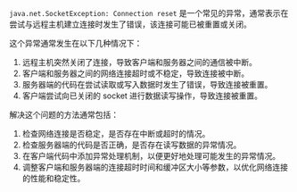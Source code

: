 `java.net.SocketException: Connection reset` 是一个常见的异常，通常表示在尝试与远程主机建立连接时发生了错误，该连接可能已被重置或关闭。

这个异常通常发生在以下几种情况下：

1. 远程主机突然关闭了连接，导致客户端和服务器之间的通信被中断。
2. 客户端和服务器之间的网络连接超时或不稳定，导致连接被中断。
3. 服务器端的代码在尝试读取或写入数据时发生了错误，导致连接被重置。
4. 客户端尝试向已关闭的 socket 进行数据读写操作，导致连接被重置。

解决这个问题的方法通常包括：

1. 检查网络连接是否稳定，是否存在中断或超时的情况。
2. 检查服务器端的代码是否正确，是否存在读写数据的异常情况。
3. 在客户端代码中添加异常处理机制，以便更好地处理可能发生的异常情况。
4. 调整客户端和服务器端的连接超时时间和缓冲区大小等参数，以优化网络连接的性能和稳定性。


